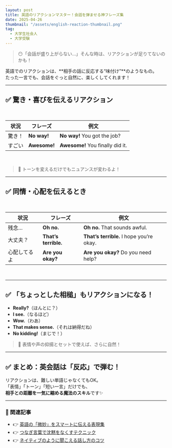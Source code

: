 ```yaml
---
layout: post
title: 英語のリアクションマスター！会話を弾ませる神フレーズ集
date: 2025-04-26
thumbnail: "/assets/english-reaction-thumbnail.png"
tag: 
  - 大学生社会人
  - 大学受験
---
```


> 😶「会話が盛り上がらない…」そんな時は、リアクションが足りてないのかも！

英語でのリアクションは、**相手の話に反応する“味付け”**のようなもの。  
たった一言でも、会話をぐっと自然に、楽しくしてくれます！

---

## ✅ 驚き・喜びを伝えるリアクション

<br>

<div markdown="1" style="text-align:center;">

| 状況   | フレーズ      | 例文                           |
|--------|--------------|--------------------------------|
| 驚き！ | **No way!**  | **No way!** You got the job?  |
| すごい | **Awesome!** | **Awesome!** You finally did it.|

</div>

<br>

> 🌟 トーンを変えるだけでもニュアンスが変わるよ！

---

## ✅ 同情・心配を伝えるとき

<br>

<div markdown = "1" style="text-align: center;">

| 状況         | フレーズ             | 例文                                       |
|--------------|----------------------|--------------------------------------------|
| 残念…       | **Oh no.**           | **Oh no.** That sounds awful.              |
| 大丈夫？     | **That’s terrible.** | **That’s terrible.** I hope you’re okay.   |
| 心配してるよ | **Are you okay?**    | **Are you okay?** Do you need help?        |

</div>

<br>

---

## ✅ 「ちょっとした相槌」もリアクションになる！

- **Really?**（ほんとに？）  
- **I see.**（なるほど）  
- **Wow.**（わあ）  
- **That makes sense.**（それは納得だね）  
- **No kidding!**（まじで！）

> 💬 表情や声の抑揚とセットで使えば、さらに自然！

---

## ✅ まとめ：英会話は「反応」で弾む！

リアクションは、難しい単語じゃなくてもOK。  
「表情」「トーン」「短い一言」だけでも、  
**相手との距離を一気に縮める魔法のスキル**です✨

---

### 🎁 関連記事

- 👉 [英語の「微妙」をスマートに伝える表現集](#)
- 👉 [つなぎ言葉で沈黙をなくすテクニック](#)
- 👉 [ネイティブのように聞こえる話し方のコツ](#)

